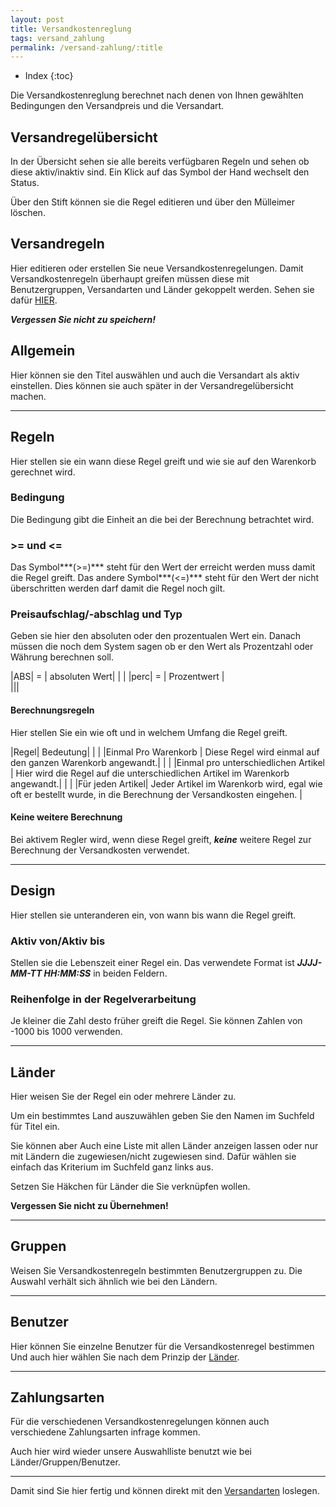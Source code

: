 ```yaml
---
layout: post
title: Versandkostenreglung
tags: versand_zahlung
permalink: /versand-zahlung/:title
---
```


+ Index
{:toc}

Die Versandkostenreglung berechnet nach denen von Ihnen gewählten Bedingungen den Versandpreis und die Versandart.

## Versandregelübersicht

In der Übersicht sehen sie alle bereits verfügbaren Regeln und sehen ob diese aktiv/inaktiv sind.
Ein Klick auf das Symbol der Hand wechselt den Status.

Über den Stift können sie die Regel editieren und über den Mülleimer löschen.

## Versandregeln

Hier editieren oder erstellen Sie neue Versandkostenregelungen. 
Damit Versandkostenregeln überhaupt greifen müssen diese mit Benutzergruppen, Versandarten und Länder gekoppelt werden.
Sehen sie dafür [HIER][Versandarten].

***Vergessen Sie nicht zu speichern!***

## Allgemein

Hier können sie den Titel auswählen und auch die Versandart als aktiv einstellen.
Dies können sie auch später in der Versandregelübersicht machen.

---

## Regeln

Hier stellen sie ein wann diese Regel greift und wie sie auf den Warenkorb gerechnet wird.

### Bedingung

Die Bedingung gibt die Einheit an die bei der Berechnung betrachtet wird.

### >= und <=

Das Symbol***(>=)*** steht für den Wert der erreicht werden muss damit die Regel greift.
Das andere Symbol***(<=)*** steht für den Wert der nicht überschritten werden darf damit die Regel noch gilt.

### Preisaufschlag/-abschlag und Typ

Geben sie hier den absoluten oder den prozentualen Wert ein.
Danach müssen die noch dem System sagen ob er den Wert als Prozentzahl oder Währung berechnen soll.

|ABS|  = | absoluten Wert|
|                                      |
|perc| = | Prozentwert     |  
|||

#### Berechnungsregeln

Hier stellen Sie ein wie oft und in welchem Umfang die Regel greift.

|Regel| Bedeutung|
|                             |
|Einmal Pro Warenkorb                      | Diese Regel wird einmal auf den ganzen Warenkorb angewandt.|
|                                                                                                                                                   |
|Einmal pro unterschiedlichen Artikel | Hier wird die Regel auf die unterschiedlichen Artikel im Warenkorb angewandt.|
|                                                               							|
|Für jeden Artikel| Jeder Artikel im Warenkorb wird, egal wie oft er bestellt wurde,  in die Berechnung der Versandkosten eingehen.  |

#### Keine weitere Berechnung

Bei aktivem Regler wird, wenn diese Regel greift, ***keine*** weitere Regel zur Berechnung der Versandkosten verwendet.

---

## Design 

Hier stellen sie unteranderen ein, von wann bis wann die Regel greift.

### Aktiv von/Aktiv bis

Stellen sie die Lebenszeit einer Regel ein.
Das verwendete Format ist ***JJJJ-MM-TT HH:MM:SS*** in beiden Feldern.

### Reihenfolge in der Regelverarbeitung

Je kleiner die Zahl desto früher greift die Regel.
Sie können  Zahlen von -1000 bis 1000 verwenden.

---

## Länder

Hier weisen Sie der Regel ein oder mehrere Länder zu.

Um ein bestimmtes Land auszuwählen geben Sie den Namen im Suchfeld für Titel ein.

Sie können aber Auch eine Liste mit allen Länder anzeigen lassen oder nur mit Ländern die zugewiesen/nicht zugewiesen sind. Dafür wählen sie einfach das Kriterium im Suchfeld ganz links aus.

Setzen Sie Häkchen für Länder die Sie verknüpfen wollen. 

**Vergessen Sie nicht zu Übernehmen!**


---

## Gruppen

Weisen Sie Versandkostenregeln bestimmten Benutzergruppen zu.
Die Auswahl verhält sich ähnlich wie bei den Ländern.

---

## Benutzer

Hier können Sie einzelne Benutzer für die Versandkostenregel bestimmen
Und auch hier wählen Sie nach dem Prinzip der [Länder].

---

## Zahlungsarten

Für die verschiedenen Versandkostenregelungen können auch verschiedene Zahlungsarten infrage kommen.

Auch hier wird wieder unsere Auswahlliste benutzt wie bei Länder/Gruppen/Benutzer.

---

Damit sind Sie hier fertig und können direkt mit den [Versandarten] loslegen.

[Länder]: #Länder
[Versandarten]: /wiki/versand/versandarten
